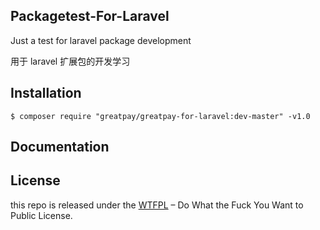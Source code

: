 ## Packagetest-For-Laravel


Just a test for laravel package development

用于 laravel 扩展包的开发学习

## Installation

```shell
$ composer require "greatpay/greatpay-for-laravel:dev-master" -v1.0
```

## Documentation



## License

this repo is released under the [WTFPL]() – Do What the Fuck You Want to Public License.
